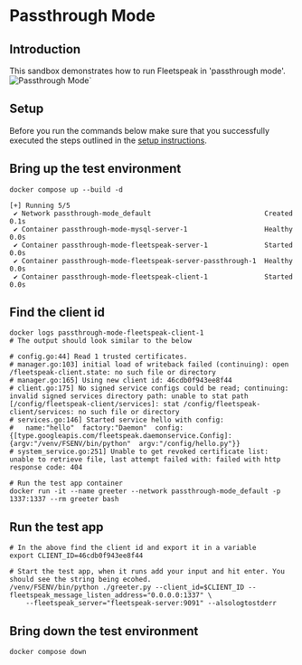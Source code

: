 # Passthrough Mode

## Introduction
This sandbox demonstrates how to run Fleetspeak in 'passthrough mode'.
![Passthrough Mode](../sandboxes/diagrams/passthroughMode_355.png "Passthrough Mode")`

## Setup
Before you run the commands below make sure that you successfully executed the steps outlined in the [setup instructions](../../sandboxes.md#setup-instructions).

## Bring up the test environment
```
docker compose up --build -d

[+] Running 5/5
 ✔ Network passthrough-mode_default                            Created                                                                                               0.1s 
 ✔ Container passthrough-mode-mysql-server-1                   Healthy                                                                                               0.0s 
 ✔ Container passthrough-mode-fleetspeak-server-1              Started                                                                                               0.0s 
 ✔ Container passthrough-mode-fleetspeak-server-passthrough-1  Healthy                                                                                               0.0s 
 ✔ Container passthrough-mode-fleetspeak-client-1              Started                                                                                               0.0s
```

## Find the client id
```
docker logs passthrough-mode-fleetspeak-client-1
# The output should look similar to the below

# config.go:44] Read 1 trusted certificates.
# manager.go:103] initial load of writeback failed (continuing): open /fleetspeak-client.state: no such file or directory
# manager.go:165] Using new client id: 46cdb0f943ee8f44
# client.go:175] No signed service configs could be read; continuing: invalid signed services directory path: unable to stat path [/config/fleetspeak-client/services]: stat /config/fleetspeak-client/services: no such file or directory
# services.go:146] Started service hello with config:
#   name:"hello"  factory:"Daemon"  config:{[type.googleapis.com/fleetspeak.daemonservice.Config]:{argv:"/venv/FSENV/bin/python"  argv:"/config/hello.py"}}
# system_service.go:251] Unable to get revoked certificate list: unable to retrieve file, last attempt failed with: failed with http response code: 404

# Run the test app container
docker run -it --name greeter --network passthrough-mode_default -p 1337:1337 --rm greeter bash
```

## Run the test app
```
# In the above find the client id and export it in a variable
export CLIENT_ID=46cdb0f943ee8f44

# Start the test app, when it runs add your input and hit enter. You should see the string being ecohed.
/venv/FSENV/bin/python ./greeter.py --client_id=$CLIENT_ID --fleetspeak_message_listen_address="0.0.0.0:1337" \
    --fleetspeak_server="fleetspeak-server:9091" --alsologtostderr
```

## Bring down the test environment
```
docker compose down
```
